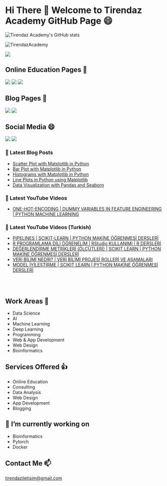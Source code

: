 # Hi There 👋 Welcome to Tirendaz Academy GitHub Page 😄

![Tirendaz Academy's GitHub stats](https://github-readme-stats.vercel.app/api?username=TirendazAcademy&count_private=true&show_icons=true&theme=radical)

<p align="left"> <img src="https://komarev.com/ghpvc/?username=TirendazAcademy" alt="TirendazAcademy" /> </p>

[![](https://img.shields.io/github/followers/TirendazAcademy?style=social)](https://www.github.com/TirendazAcademy)


## Online Education Pages 🏬


[![](https://img.shields.io/badge/YouTube-Turkish-deeppink?style=for-the-badge&logo=youtube&logoColor=white)](https://www.youtube.com/tirendazakademi)
[![](https://img.shields.io/badge/YouTube-English-red?style=for-the-badge&logo=youtube&logoColor=white)](https://www.youtube.com/channel/UCFU9Go20p01kC64w-tmFORw)
[![](https://img.shields.io/badge/Udemy-Education-darkgreen?style=for-the-badge)](https://www.udemy.com/user/tirendaz-akademi-2)

## Blog Pages 📕

[![](https://img.shields.io/badge/Medium-English-purple.svg?&style=for-the-badge&logo=medium&logoColor=white)](https://tirendazacademy.medium.com)
[![](https://img.shields.io/badge/Medium-Turkish-darkred.svg?&style=for-the-badge&logo=medium&logoColor=white)](https://tirendazakademi.medium.com)

## Social Media :smile:

[![](https://img.shields.io/badge/linkedin-%230077B5.svg?&style=for-the-badge&logo=linkedin&logoColor=white)](https://www.linkedin.com/in/tirendaz-academy/)
[![](https://img.shields.io/badge/twitter-%231DA1F2.svg?&style=for-the-badge&logo=twitter&logoColor=white)](https://www.twitter.com/TirendazAcademy)



### 📕 Latest Blog Posts

<!-- BLOG-POST-LIST:START -->
- [Scatter Plot with Matplotlib in Python](https://levelup.gitconnected.com/scatter-plot-with-matplotlib-in-python-abb1a6ad042?source=rss-b5cbb779640e------2)
- [Bar Plot with Matplotlib in Python](https://levelup.gitconnected.com/bar-plot-with-matplotlib-in-python-aa98f2493847?source=rss-b5cbb779640e------2)
- [Histograms with Matplotlib in Python](https://medium.com/swlh/histograms-with-matplotlib-in-python-fc6702a9cb9b?source=rss-b5cbb779640e------2)
- [Line Plots in Python using Matplotlib](https://medium.datadriveninvestor.com/line-plots-in-python-using-matplotlib-e42b03edd39f?source=rss-b5cbb779640e------2)
- [Data Visualization with Pandas and Seaborn](https://levelup.gitconnected.com/data-visualization-with-pandas-and-seaborn-5de444b567a0?source=rss-b5cbb779640e------2)
<!-- BLOG-POST-LIST:END -->

### 📕 Latest YouTube Videos

<!-- YOUTUBE:START -->
- [ONE-HOT-ENCODING | DUMMY VARIABLES IN FEATURE ENGINEERING | PYTHON MACHINE LEARNING](https://www.youtube.com/watch?v=Gh4DijnuX0o)
<!-- YOUTUBE:END -->

### 📕 Latest YouTube Videos (Turkish)

<!-- YOUTUBETR:START -->
- [PIPELINES | SCIKIT-LEARN | PYTHON MAKİNE ÖĞRENMESİ DERSLERİ](https://www.youtube.com/watch?v=8UMDSfoi2KA)
- [R PROGRAMLAMA DİLİ ÖĞRENELİM | RStudio KULLANIMI | R DERSLERİ](https://www.youtube.com/watch?v=WkUCPMTINnA)
- [DEĞERLENDİRME METRİKLERİ (ÖLÇÜTLERİ) | SCIKIT LEARN | PYTHON MAKİNE ÖĞRENMESİ DERSLERİ](https://www.youtube.com/watch?v=5U8hc4irdbQ)
- [VERİ BİLİMİ NEDİR? | VERİ BİLİMİ PROJESİ ROLLERİ VE AŞAMALARI](https://www.youtube.com/watch?v=YhIkv04dbHI)
- [MODEL İYİLEŞTİRME | SCIKIT LEARN | PYTHON MAKİNE ÖĞRENMESİ DERSLERİ](https://www.youtube.com/watch?v=S1nxwkTJpo0)
<!-- YOUTUBETR:END -->

<br />
<br />

## Work Areas 🔭

- Data Science
- AI
- Machine Learning
- Deep Learning
- Programming
- Web & App Development
- Web Design 
- Bioinformatics

## Services Offered 👍

- Online Education
- Consulting
- Data Analysis
- Web Design
- App Development
- Blogging

## 🔭 I’m currently working on

- Bioinformatics
- Pytorch
- Docker

## Contact Me 📫

tirendaziletisim@gmail.com

<!--
**TirendazAcademy/TirendazAcademy** is a ✨ _special_ ✨ repository because its `README.md` (this file) appears on your GitHub profile.

![Tirendaz Academy's GitHub Stats](https://github-readme-stats.vercel.app/api?username=TirendazAcademy&show_icons=true)

Here are some ideas to get you started:

- 🔭 I’m currently working on ...
- 🌱 I’m currently learning ...
- 👯 I’m looking to collaborate on ...
- 🤔 I’m looking for help with ...
- 💬 Ask me about ...
- 📫 How to reach me: ...
- 😄 Pronouns: ...
- ⚡ Fun fact: ...

-->
